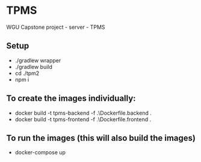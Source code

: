 # TPMS
WGU Capstone project - server - TPMS

## Setup

- ./gradlew wrapper
- ./gradlew build
- cd ./tpm2
- npm i


## To create the images individually:

- docker build -t tpms-backend -f .\Dockerfile.backend .
- docker build -t tpms-frontend -f .\Dockerfile.frontend .


## To run the images (this will also build the images)

- docker-compose up